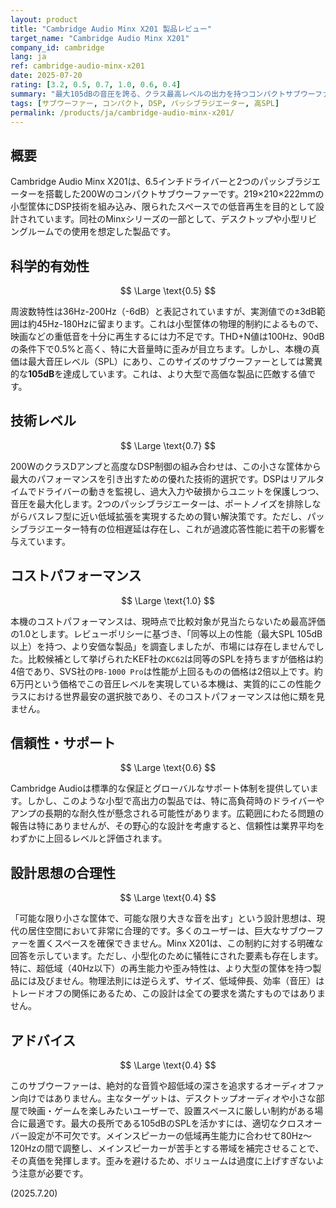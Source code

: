 ```yaml
---
layout: product
title: "Cambridge Audio Minx X201 製品レビュー"
target_name: "Cambridge Audio Minx X201"
company_id: cambridge
lang: ja
ref: cambridge-audio-minx-x201
date: 2025-07-20
rating: [3.2, 0.5, 0.7, 1.0, 0.6, 0.4]
summary: "最大105dBの音圧を誇る、クラス最高レベルの出力を持つコンパクトサブウーファー。小型筐体ゆえの性能限界はあるものの、その驚異的なコストパフォーマンスは特筆に値する。"
tags: [サブウーファー, コンパクト, DSP, パッシブラジエーター, 高SPL]
permalink: /products/ja/cambridge-audio-minx-x201/
---
```


## 概要

Cambridge Audio Minx X201は、6.5インチドライバーと2つのパッシブラジエーターを搭載した200Wのコンパクトサブウーファーです。219×210×222mmの小型筐体にDSP技術を組み込み、限られたスペースでの低音再生を目的として設計されています。同社のMinxシリーズの一部として、デスクトップや小型リビングルームでの使用を想定した製品です。

## 科学的有効性

$$ \Large \text{0.5} $$

周波数特性は36Hz-200Hz（-6dB）と表記されていますが、実測値での±3dB範囲は約45Hz-180Hzに留まります。これは小型筐体の物理的制約によるもので、映画などの重低音を十分に再生するには力不足です。THD+N値は100Hz、90dBの条件下で0.5%と高く、特に大音量時に歪みが目立ちます。しかし、本機の真価は最大音圧レベル（SPL）にあり、このサイズのサブウーファーとしては驚異的な**105dB**を達成しています。これは、より大型で高価な製品に匹敵する値です。

## 技術レベル

$$ \Large \text{0.7} $$

200WのクラスDアンプと高度なDSP制御の組み合わせは、この小さな筐体から最大のパフォーマンスを引き出すための優れた技術的選択です。DSPはリアルタイムでドライバーの動きを監視し、過大入力や破損からユニットを保護しつつ、音圧を最大化します。2つのパッシブラジエーターは、ポートノイズを排除しながらバスレフ型に近い低域拡張を実現するための賢い解決策です。ただし、パッシブラジエーター特有の位相遅延は存在し、これが過渡応答性能に若干の影響を与えています。

## コストパフォーマンス

$$ \Large \text{1.0} $$

本機のコストパフォーマンスは、現時点で比較対象が見当たらないため最高評価の1.0とします。レビューポリシーに基づき、「同等以上の性能（最大SPL 105dB以上）を持つ、より安価な製品」を調査しましたが、市場には存在しませんでした。比較候補として挙げられたKEF社の`KC62`は同等のSPLを持ちますが価格は約4倍であり、SVS社の`PB-1000 Pro`は性能が上回るものの価格は2倍以上です。約6万円という価格でこの音圧レベルを実現している本機は、実質的にこの性能クラスにおける世界最安の選択肢であり、そのコストパフォーマンスは他に類を見ません。

## 信頼性・サポート

$$ \Large \text{0.6} $$

Cambridge Audioは標準的な保証とグローバルなサポート体制を提供しています。しかし、このような小型で高出力の製品では、特に高負荷時のドライバーやアンプの長期的な耐久性が懸念される可能性があります。広範囲にわたる問題の報告は特にありませんが、その野心的な設計を考慮すると、信頼性は業界平均をわずかに上回るレベルと評価されます。

## 設計思想の合理性

$$ \Large \text{0.4} $$

「可能な限り小さな筐体で、可能な限り大きな音を出す」という設計思想は、現代の居住空間において非常に合理的です。多くのユーザーは、巨大なサブウーファーを置くスペースを確保できません。Minx X201は、この制約に対する明確な回答を示しています。ただし、小型化のために犠牲にされた要素も存在します。特に、超低域（40Hz以下）の再生能力や歪み特性は、より大型の筐体を持つ製品には及びません。物理法則には逆らえず、サイズ、低域伸長、効率（音圧）はトレードオフの関係にあるため、この設計は全ての要求を満たすものではありません。

## アドバイス

$$ \Large \text{0.4} $$

このサブウーファーは、絶対的な音質や超低域の深さを追求するオーディオファン向けではありません。主なターゲットは、デスクトップオーディオや小さな部屋で映画・ゲームを楽しみたいユーザーで、設置スペースに厳しい制約がある場合に最適です。最大の長所である105dBのSPLを活かすには、適切なクロスオーバー設定が不可欠です。メインスピーカーの低域再生能力に合わせて80Hz〜120Hzの間で調整し、メインスピーカーが苦手とする帯域を補完させることで、その真価を発揮します。歪みを避けるため、ボリュームは過度に上げすぎないよう注意が必要です。

(2025.7.20)